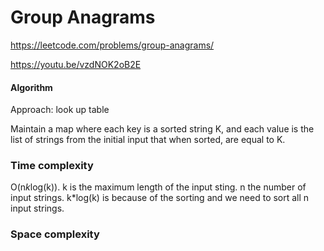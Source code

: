 # Group Anagrams

https://leetcode.com/problems/group-anagrams/

https://youtu.be/vzdNOK2oB2E

#### Algorithm
Approach: look up table

Maintain a map where each key is a sorted string K, and each value is the list of strings from the initial input that when sorted, are equal to K.

### Time complexity
O(n*k*log(k)). k is the maximum length of the input sting. n the number of input strings. k*log(k) is because of the sorting and we need to sort all n input strings.

### Space complexity
